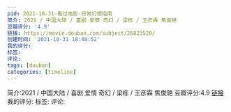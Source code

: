 ```yaml
---
pid: 2021-10-31-看过电影-日常幻想指南
简介: 2021 / 中国大陆 / 喜剧 爱情 奇幻 / 梁栋 / 王彦霖 焦俊艳
豆瓣评分: '4.9'
链接: https://movie.douban.com/subject/26823520/
创建时间: '2021-10-31 18:48:52'
我的评分:
标签:
评论:
tags: [douban]
categories: [timeline]
---
```

简介:2021 / 中国大陆 / 喜剧 爱情 奇幻 / 梁栋 / 王彦霖 焦俊艳
豆瓣评分:4.9
[链接](https://movie.douban.com/subject/26823520/)
我的评分:
标签:
评论:
